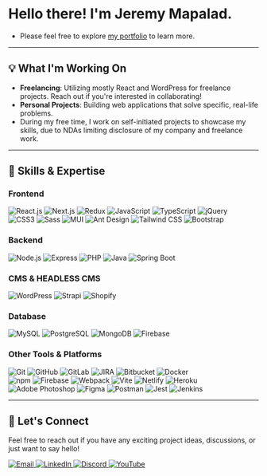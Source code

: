 # Hello there! I'm Jeremy Mapalad.

- Please feel free to explore [my portfolio](https://jeremymapalad.github.io/portfolio/) to learn more.

---
## 💡 What I'm Working On

- **Freelancing**: Utilizing mostly React and WordPress for freelance projects. Reach out if you're interested in collaborating!
- **Personal Projects**: Building web applications that solve specific, real-life problems.
- During my free time, I work on self-initiated projects to showcase my skills, due to NDAs limiting disclosure of my company and freelance work.

---
## 💼 Skills & Expertise

### Frontend
<p align="left">
  <img alt="React.js" src="https://img.shields.io/badge/React-01d5fc?style=flat-square&logo=react&logoColor=white&labelColor=01d5fc"/>
  <img alt="Next.js" src="https://img.shields.io/badge/Next-000000?style=flat-square&logo=next.js&logoColor=white"/>
  <img src="https://img.shields.io/badge/-Redux-764ABC?style=flat-square&logo=redux&logoColor=white" alt="Redux" />
  <img src="https://img.shields.io/badge/-JavaScript-F7DF1E?style=flat-square&logo=javascript&logoColor=black" alt="JavaScript" />
  <img src="https://img.shields.io/badge/-TypeScript-3178C6?style=flat-square&logo=typescript&logoColor=white" alt="TypeScript" />
  <img src="https://img.shields.io/badge/-jQuery-0769AD?style=flat-square&logo=jquery&logoColor=white" alt="jQuery" />
  <br />
  <img src="https://img.shields.io/badge/-CSS3-1572B6?style=flat-square&logo=css3&logoColor=white" alt="CSS3" />
  <img src="https://img.shields.io/badge/-Sass-CC6699?style=flat-square&logo=sass&logoColor=white" alt="Sass" />
  <img src="https://img.shields.io/badge/MUI-0081CB?style=flat-square&logo=mui&logoColor=white" alt="MUI" />
  <img alt="Ant Design" src="https://img.shields.io/badge/Ant%20Design-0170FE?style=flat-square&logo=ant-design&logoColor=white"/>
  <img src="https://img.shields.io/badge/-Tailwind_CSS-38B2AC?style=flat-square&logo=tailwind-css&logoColor=white" alt="Tailwind CSS" />
  <img src="https://img.shields.io/badge/-Bootstrap-7952B3?style=flat-square&logo=bootstrap&logoColor=white" alt="Bootstrap" />
</p>

### Backend
<p align="left">
  <img src="https://img.shields.io/badge/-Node.js-339933?style=flat-square&logo=node.js&logoColor=white" alt="Node.js" />
  <img src="https://img.shields.io/badge/-Express-000000?style=flat-square&logo=express&logoColor=white" alt="Express" />
  <img src="https://img.shields.io/badge/-PHP-777BB4?style=flat-square&logo=php&logoColor=white" alt="PHP" />
  <img alt="Java" src="https://img.shields.io/badge/Java-007396?style=flat-square&logo=java&logoColor=white"/>
  <img alt="Spring Boot" src="https://img.shields.io/badge/Spring%20Boot-6DB33F?style=flat-square&logo=spring-boot&logoColor=white"/>
</p>

### CMS & HEADLESS CMS
<p align="left">
  <img src="https://img.shields.io/badge/-WordPress-21759B?style=flat-square&logo=wordpress&logoColor=white" alt="WordPress" />
  <img src="https://img.shields.io/badge/-Strapi-2E7EEA?style=flat-square&logo=strapi&logoColor=white" alt="Strapi" />
  <img src="https://img.shields.io/badge/-Shopify-9cf?style=flat-square&logo=shopify&logoColor=white" alt="Shopify" />
</p>

### Database
<p align="left">
  <img src="https://img.shields.io/badge/-MySQL-4479A1?style=flat-square&logo=mysql&logoColor=white" alt="MySQL" />
  <img src="https://img.shields.io/badge/-PostgreSQL-4169E1?style=flat-square&logo=postgresql&logoColor=white" alt="PostgreSQL" />
  <img src="https://img.shields.io/badge/-MongoDB-47A248?style=flat-square&logo=mongodb&logoColor=white" alt="MongoDB" />
  <img src="https://img.shields.io/badge/-Firebase-FFCA28?style=flat-square&logo=firebase&logoColor=white" alt="Firebase" />
</p>

### Other Tools & Platforms
<p align="left">
  <img src="https://img.shields.io/badge/-Git-F05032?style=flat-square&logo=git&logoColor=white" alt="Git" />
  <img src="https://img.shields.io/badge/-GitHub-181717?style=flat-square&logo=github&logoColor=white" alt="GitHub" />
  <img src="https://img.shields.io/badge/-GitLab-FCA121?style=flat-square&logo=gitlab&logoColor=white" alt="GitLab">
  <img src="https://img.shields.io/badge/-JIRA-0052CC?style=flat&logo=jira&logoColor=white" alt="JIRA">
  <img src="https://img.shields.io/badge/-Bitbucket-0052CC?style=flat&logo=bitbucket&logoColor=white" alt="Bitbucket">
  <img src="https://img.shields.io/badge/-Docker-2496ED?style=flat-square&logo=docker&logoColor=white" alt="Docker" />
  
  <br />
  <img src="https://img.shields.io/badge/-npm-CB3837?style=flat-square&logo=npm&logoColor=white" alt="npm" />
  <img src="https://img.shields.io/badge/-Firebase-FFCA28?style=flat-square&logo=firebase&logoColor=white" alt="Firebase" />
  <img src="https://img.shields.io/badge/-Webpack-8DD6F9?style=flat-square&logo=webpack&logoColor=white" alt="Webpack" />
  <img src="https://img.shields.io/badge/-Vite-646CFF?style=flat-square&logo=vite&logoColor=white" alt="Vite" />
  <img src="https://img.shields.io/badge/-Netlify-00C7B7?style=flat-square&logo=netlify&logoColor=white" alt="Netlify" />
  <img src="https://img.shields.io/badge/-Heroku-430098?style=flat-square&logo=heroku&logoColor=white" alt="Heroku" />

  <br />
  <img alt="Adobe Photoshop" src="https://img.shields.io/badge/Adobe%20Photoshop-31A8FF?style=flat-square&logo=adobe-photoshop&logoColor=white&labelColor=31A8FF"/>
  <img alt="Figma" src="https://img.shields.io/badge/Figma-F24E1E?style=flat-square&logo=figma&logoColor=white&labelColor=F24E1E"/>
  <img src="https://img.shields.io/badge/Postman-FF6C37?style=flat-square&logo=postman&logoColor=white" alt="Postman" />
  <img src="https://img.shields.io/badge/Jest-99425b?style=flat-square&logo=jest&logoColor=white" alt="Jest" />
  <img src="https://img.shields.io/badge/Jenkins-d43e39?style=flat-square&logo=jenkins&logoColor=white" alt="Jenkins" />
</p>
  
---
## 💬 Let's Connect

Feel free to reach out if you have any exciting project ideas, discussions, or just want to say hello!

<p align="left">
  <a href="mailto:jeremymapalad@gmail.com">
    <img src="https://img.shields.io/badge/Email-D14836?style=for-the-badge&logo=gmail&logoColor=white" alt="Email" />
  </a>
  <a href="https://www.linkedin.com/in/jeremy-mapalad/">
    <img src="https://img.shields.io/badge/LinkedIn-0A66C2?style=for-the-badge&logo=linkedin&logoColor=white" alt="LinkedIn" />
  </a>
  <a href="https://discord.com/users/331805454927790090">
    <img src="https://img.shields.io/badge/Discord-7289DA?style=for-the-badge&logo=discord&logoColor=white" alt="Discord" />
  </a>
  <a href="https://www.youtube.com/c/@jeremymapalad">
    <img src="https://img.shields.io/badge/YouTube-FF0000?style=for-the-badge&logo=youtube&logoColor=white" alt="YouTube" />
  </a>
</p>

